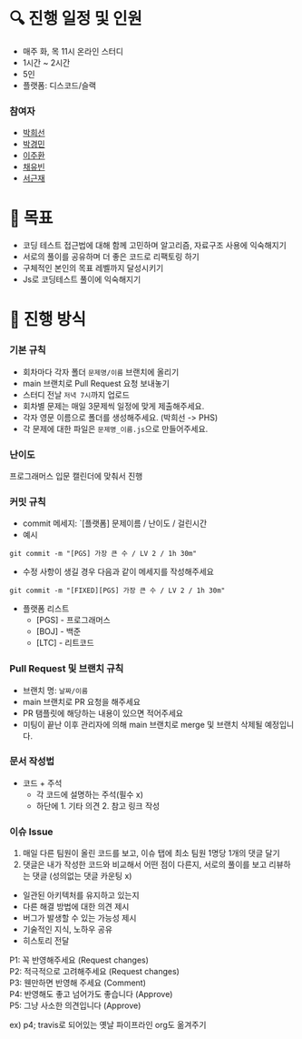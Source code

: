 # 🔍 진행 일정 및 인원

- 매주 화, 목 11시 온라인 스터디
- 1시간 ~ 2시간
- 5인
- 플랫폼: 디스코드/슬랙

### 참여자

- [박희선](https://github.com/heesun729)
- [박경민](https://github.com/gangmin2)
- [이주환](https://github.com/joohwanleejjang)
- [채유빈](https://github.com)
- [서근재](https://github.com)


# 🙏 목표

- 코딩 테스트 접근법에 대해 함께 고민하며 알고리즘, 자료구조 사용에 익숙해지기
- 서로의 풀이를 공유하며 더 좋은 코드로 리팩토링 하기
- 구체적인 본인의 목표 레벨까지 달성시키기
- Js로 코딩테스트 풀이에 익숙해지기
  
# 📌 진행 방식

### 기본 규칙

- 회차마다 각자 폴더 `문제명/이름` 브랜치에 올리기
- main 브랜치로 Pull Request 요청 보내놓기
- 스터디 전날 `저녁 7시`까지 업로드
- 회차별 문제는 매일 3문제씩 일정에 맞게 제출해주세요.
- 각자 영문 이름으로 폴더를 생성해주세요. (박희선 -> PHS)
- 각 문제에 대한 파일은 `문제명_이름.js`으로 만들어주세요.

### 난이도
프로그래머스 입문 캘린더에 맞춰서 진행

### 커밋 규칙

- commit 메세지: `[플랫폼] 문제이름 / 난이도 / 걸린시간
- 예시

```
git commit -m "[PGS] 가장 큰 수 / LV 2 / 1h 30m"
```

- 수정 사항이 생길 경우 다음과 같이 메세지를 작성해주세요

```
git commit -m "[FIXED][PGS] 가장 큰 수 / LV 2 / 1h 30m"
```

- 플랫폼 리스트
  - [PGS] - 프로그래머스
  - [BOJ] - 백준
  - [LTC] - 리트코드

### Pull Request 및 브랜치 규칙

- 브랜치 명: `날짜/이름`
- main 브랜치로 PR 요청을 해주세요
- PR 탬플릿에 해당하는 내용이 있으면 적어주세요
- 미팅이 끝난 이후 관리자에 의해 main 브랜치로 merge 및 브랜치 삭제될 예정입니다.

### 문서 작성법

- 코드 + 주석
  - 각 코드에 설명하는 주석(필수 x)
  - 하단에 1. 기타 의견 2. 참고 링크 작성

### 이슈 Issue

1. 매일 다른 팀원이 올린 코드를 보고, 이슈 탭에 최소 팀원 1명당 1개의 댓글 달기
2. 댓글은 내가 작성한 코드와 비교해서 어떤 점이 다른지, 서로의 풀이를 보고 리뷰하는 댓글 (성의없는 댓글 카운팅 x)
   
- 일관된 아키텍처를 유지하고 있는지
- 다른 해결 방법에 대한 의견 제시
- 버그가 발생할 수 있는 가능성 제시
- 기술적인 지식, 노하우 공유
- 히스토리 전달
  
P1: 꼭 반영해주세요 (Request changes) <br>
P2: 적극적으로 고려해주세요 (Request changes) <br>
P3: 웬만하면 반영해 주세요 (Comment) <br>
P4: 반영해도 좋고 넘어가도 좋습니다 (Approve) <br>
P5: 그냥 사소한 의견입니다 (Approve) <br>

ex) p4; travis로 되어있는 옛날 파이프라인 org도 옮겨주기
